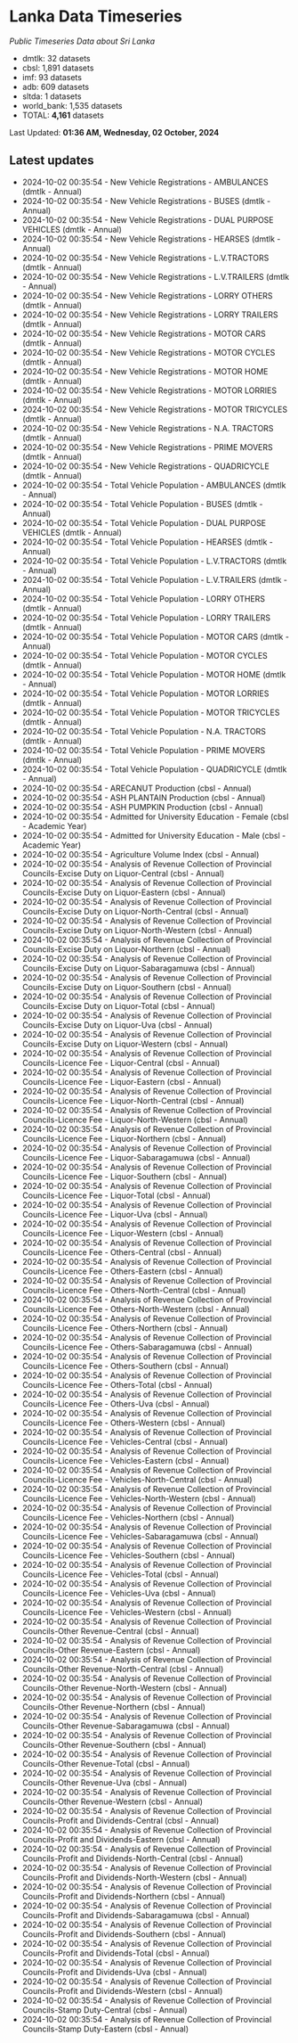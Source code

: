 # Lanka Data Timeseries
*Public Timeseries Data about Sri Lanka*

* dmtlk: 32 datasets
* cbsl: 1,891 datasets
* imf: 93 datasets
* adb: 609 datasets
* sltda: 1 datasets
* world_bank: 1,535 datasets
* TOTAL: **4,161** datasets

Last Updated: **01:36 AM, Wednesday, 02 October, 2024**

## Latest updates

* 2024-10-02 00:35:54 - New Vehicle Registrations - AMBULANCES (dmtlk - Annual)
* 2024-10-02 00:35:54 - New Vehicle Registrations - BUSES (dmtlk - Annual)
* 2024-10-02 00:35:54 - New Vehicle Registrations - DUAL PURPOSE VEHICLES (dmtlk - Annual)
* 2024-10-02 00:35:54 - New Vehicle Registrations - HEARSES (dmtlk - Annual)
* 2024-10-02 00:35:54 - New Vehicle Registrations - L.V.TRACTORS (dmtlk - Annual)
* 2024-10-02 00:35:54 - New Vehicle Registrations - L.V.TRAILERS (dmtlk - Annual)
* 2024-10-02 00:35:54 - New Vehicle Registrations - LORRY OTHERS (dmtlk - Annual)
* 2024-10-02 00:35:54 - New Vehicle Registrations - LORRY TRAILERS (dmtlk - Annual)
* 2024-10-02 00:35:54 - New Vehicle Registrations - MOTOR CARS (dmtlk - Annual)
* 2024-10-02 00:35:54 - New Vehicle Registrations - MOTOR CYCLES (dmtlk - Annual)
* 2024-10-02 00:35:54 - New Vehicle Registrations - MOTOR HOME (dmtlk - Annual)
* 2024-10-02 00:35:54 - New Vehicle Registrations - MOTOR LORRIES (dmtlk - Annual)
* 2024-10-02 00:35:54 - New Vehicle Registrations - MOTOR TRICYCLES (dmtlk - Annual)
* 2024-10-02 00:35:54 - New Vehicle Registrations - N.A. TRACTORS (dmtlk - Annual)
* 2024-10-02 00:35:54 - New Vehicle Registrations - PRIME MOVERS (dmtlk - Annual)
* 2024-10-02 00:35:54 - New Vehicle Registrations - QUADRICYCLE (dmtlk - Annual)
* 2024-10-02 00:35:54 - Total Vehicle Population - AMBULANCES (dmtlk - Annual)
* 2024-10-02 00:35:54 - Total Vehicle Population - BUSES (dmtlk - Annual)
* 2024-10-02 00:35:54 - Total Vehicle Population - DUAL PURPOSE VEHICLES (dmtlk - Annual)
* 2024-10-02 00:35:54 - Total Vehicle Population - HEARSES (dmtlk - Annual)
* 2024-10-02 00:35:54 - Total Vehicle Population - L.V.TRACTORS (dmtlk - Annual)
* 2024-10-02 00:35:54 - Total Vehicle Population - L.V.TRAILERS (dmtlk - Annual)
* 2024-10-02 00:35:54 - Total Vehicle Population - LORRY OTHERS (dmtlk - Annual)
* 2024-10-02 00:35:54 - Total Vehicle Population - LORRY TRAILERS (dmtlk - Annual)
* 2024-10-02 00:35:54 - Total Vehicle Population - MOTOR CARS (dmtlk - Annual)
* 2024-10-02 00:35:54 - Total Vehicle Population - MOTOR CYCLES (dmtlk - Annual)
* 2024-10-02 00:35:54 - Total Vehicle Population - MOTOR HOME (dmtlk - Annual)
* 2024-10-02 00:35:54 - Total Vehicle Population - MOTOR LORRIES (dmtlk - Annual)
* 2024-10-02 00:35:54 - Total Vehicle Population - MOTOR TRICYCLES (dmtlk - Annual)
* 2024-10-02 00:35:54 - Total Vehicle Population - N.A. TRACTORS (dmtlk - Annual)
* 2024-10-02 00:35:54 - Total Vehicle Population - PRIME MOVERS (dmtlk - Annual)
* 2024-10-02 00:35:54 - Total Vehicle Population - QUADRICYCLE (dmtlk - Annual)
* 2024-10-02 00:35:54 - ARECANUT Production (cbsl - Annual)
* 2024-10-02 00:35:54 - ASH PLANTAIN Production (cbsl - Annual)
* 2024-10-02 00:35:54 - ASH PUMPKIN Production (cbsl - Annual)
* 2024-10-02 00:35:54 - Admitted for University Education - Female (cbsl - Academic Year)
* 2024-10-02 00:35:54 - Admitted for University Education - Male (cbsl - Academic Year)
* 2024-10-02 00:35:54 - Agriculture Volume Index (cbsl - Annual)
* 2024-10-02 00:35:54 - Analysis of Revenue Collection of Provincial Councils-Excise Duty on Liquor-Central (cbsl - Annual)
* 2024-10-02 00:35:54 - Analysis of Revenue Collection of Provincial Councils-Excise Duty on Liquor-Eastern (cbsl - Annual)
* 2024-10-02 00:35:54 - Analysis of Revenue Collection of Provincial Councils-Excise Duty on Liquor-North-Central (cbsl - Annual)
* 2024-10-02 00:35:54 - Analysis of Revenue Collection of Provincial Councils-Excise Duty on Liquor-North-Western (cbsl - Annual)
* 2024-10-02 00:35:54 - Analysis of Revenue Collection of Provincial Councils-Excise Duty on Liquor-Northern (cbsl - Annual)
* 2024-10-02 00:35:54 - Analysis of Revenue Collection of Provincial Councils-Excise Duty on Liquor-Sabaragamuwa (cbsl - Annual)
* 2024-10-02 00:35:54 - Analysis of Revenue Collection of Provincial Councils-Excise Duty on Liquor-Southern (cbsl - Annual)
* 2024-10-02 00:35:54 - Analysis of Revenue Collection of Provincial Councils-Excise Duty on Liquor-Total (cbsl - Annual)
* 2024-10-02 00:35:54 - Analysis of Revenue Collection of Provincial Councils-Excise Duty on Liquor-Uva (cbsl - Annual)
* 2024-10-02 00:35:54 - Analysis of Revenue Collection of Provincial Councils-Excise Duty on Liquor-Western (cbsl - Annual)
* 2024-10-02 00:35:54 - Analysis of Revenue Collection of Provincial Councils-Licence Fee - Liquor-Central (cbsl - Annual)
* 2024-10-02 00:35:54 - Analysis of Revenue Collection of Provincial Councils-Licence Fee - Liquor-Eastern (cbsl - Annual)
* 2024-10-02 00:35:54 - Analysis of Revenue Collection of Provincial Councils-Licence Fee - Liquor-North-Central (cbsl - Annual)
* 2024-10-02 00:35:54 - Analysis of Revenue Collection of Provincial Councils-Licence Fee - Liquor-North-Western (cbsl - Annual)
* 2024-10-02 00:35:54 - Analysis of Revenue Collection of Provincial Councils-Licence Fee - Liquor-Northern (cbsl - Annual)
* 2024-10-02 00:35:54 - Analysis of Revenue Collection of Provincial Councils-Licence Fee - Liquor-Sabaragamuwa (cbsl - Annual)
* 2024-10-02 00:35:54 - Analysis of Revenue Collection of Provincial Councils-Licence Fee - Liquor-Southern (cbsl - Annual)
* 2024-10-02 00:35:54 - Analysis of Revenue Collection of Provincial Councils-Licence Fee - Liquor-Total (cbsl - Annual)
* 2024-10-02 00:35:54 - Analysis of Revenue Collection of Provincial Councils-Licence Fee - Liquor-Uva (cbsl - Annual)
* 2024-10-02 00:35:54 - Analysis of Revenue Collection of Provincial Councils-Licence Fee - Liquor-Western (cbsl - Annual)
* 2024-10-02 00:35:54 - Analysis of Revenue Collection of Provincial Councils-Licence Fee - Others-Central (cbsl - Annual)
* 2024-10-02 00:35:54 - Analysis of Revenue Collection of Provincial Councils-Licence Fee - Others-Eastern (cbsl - Annual)
* 2024-10-02 00:35:54 - Analysis of Revenue Collection of Provincial Councils-Licence Fee - Others-North-Central (cbsl - Annual)
* 2024-10-02 00:35:54 - Analysis of Revenue Collection of Provincial Councils-Licence Fee - Others-North-Western (cbsl - Annual)
* 2024-10-02 00:35:54 - Analysis of Revenue Collection of Provincial Councils-Licence Fee - Others-Northern (cbsl - Annual)
* 2024-10-02 00:35:54 - Analysis of Revenue Collection of Provincial Councils-Licence Fee - Others-Sabaragamuwa (cbsl - Annual)
* 2024-10-02 00:35:54 - Analysis of Revenue Collection of Provincial Councils-Licence Fee - Others-Southern (cbsl - Annual)
* 2024-10-02 00:35:54 - Analysis of Revenue Collection of Provincial Councils-Licence Fee - Others-Total (cbsl - Annual)
* 2024-10-02 00:35:54 - Analysis of Revenue Collection of Provincial Councils-Licence Fee - Others-Uva (cbsl - Annual)
* 2024-10-02 00:35:54 - Analysis of Revenue Collection of Provincial Councils-Licence Fee - Others-Western (cbsl - Annual)
* 2024-10-02 00:35:54 - Analysis of Revenue Collection of Provincial Councils-Licence Fee - Vehicles-Central (cbsl - Annual)
* 2024-10-02 00:35:54 - Analysis of Revenue Collection of Provincial Councils-Licence Fee - Vehicles-Eastern (cbsl - Annual)
* 2024-10-02 00:35:54 - Analysis of Revenue Collection of Provincial Councils-Licence Fee - Vehicles-North-Central (cbsl - Annual)
* 2024-10-02 00:35:54 - Analysis of Revenue Collection of Provincial Councils-Licence Fee - Vehicles-North-Western (cbsl - Annual)
* 2024-10-02 00:35:54 - Analysis of Revenue Collection of Provincial Councils-Licence Fee - Vehicles-Northern (cbsl - Annual)
* 2024-10-02 00:35:54 - Analysis of Revenue Collection of Provincial Councils-Licence Fee - Vehicles-Sabaragamuwa (cbsl - Annual)
* 2024-10-02 00:35:54 - Analysis of Revenue Collection of Provincial Councils-Licence Fee - Vehicles-Southern (cbsl - Annual)
* 2024-10-02 00:35:54 - Analysis of Revenue Collection of Provincial Councils-Licence Fee - Vehicles-Total (cbsl - Annual)
* 2024-10-02 00:35:54 - Analysis of Revenue Collection of Provincial Councils-Licence Fee - Vehicles-Uva (cbsl - Annual)
* 2024-10-02 00:35:54 - Analysis of Revenue Collection of Provincial Councils-Licence Fee - Vehicles-Western (cbsl - Annual)
* 2024-10-02 00:35:54 - Analysis of Revenue Collection of Provincial Councils-Other Revenue-Central (cbsl - Annual)
* 2024-10-02 00:35:54 - Analysis of Revenue Collection of Provincial Councils-Other Revenue-Eastern (cbsl - Annual)
* 2024-10-02 00:35:54 - Analysis of Revenue Collection of Provincial Councils-Other Revenue-North-Central (cbsl - Annual)
* 2024-10-02 00:35:54 - Analysis of Revenue Collection of Provincial Councils-Other Revenue-North-Western (cbsl - Annual)
* 2024-10-02 00:35:54 - Analysis of Revenue Collection of Provincial Councils-Other Revenue-Northern (cbsl - Annual)
* 2024-10-02 00:35:54 - Analysis of Revenue Collection of Provincial Councils-Other Revenue-Sabaragamuwa (cbsl - Annual)
* 2024-10-02 00:35:54 - Analysis of Revenue Collection of Provincial Councils-Other Revenue-Southern (cbsl - Annual)
* 2024-10-02 00:35:54 - Analysis of Revenue Collection of Provincial Councils-Other Revenue-Total (cbsl - Annual)
* 2024-10-02 00:35:54 - Analysis of Revenue Collection of Provincial Councils-Other Revenue-Uva (cbsl - Annual)
* 2024-10-02 00:35:54 - Analysis of Revenue Collection of Provincial Councils-Other Revenue-Western (cbsl - Annual)
* 2024-10-02 00:35:54 - Analysis of Revenue Collection of Provincial Councils-Profit and Dividends-Central (cbsl - Annual)
* 2024-10-02 00:35:54 - Analysis of Revenue Collection of Provincial Councils-Profit and Dividends-Eastern (cbsl - Annual)
* 2024-10-02 00:35:54 - Analysis of Revenue Collection of Provincial Councils-Profit and Dividends-North-Central (cbsl - Annual)
* 2024-10-02 00:35:54 - Analysis of Revenue Collection of Provincial Councils-Profit and Dividends-North-Western (cbsl - Annual)
* 2024-10-02 00:35:54 - Analysis of Revenue Collection of Provincial Councils-Profit and Dividends-Northern (cbsl - Annual)
* 2024-10-02 00:35:54 - Analysis of Revenue Collection of Provincial Councils-Profit and Dividends-Sabaragamuwa (cbsl - Annual)
* 2024-10-02 00:35:54 - Analysis of Revenue Collection of Provincial Councils-Profit and Dividends-Southern (cbsl - Annual)
* 2024-10-02 00:35:54 - Analysis of Revenue Collection of Provincial Councils-Profit and Dividends-Total (cbsl - Annual)
* 2024-10-02 00:35:54 - Analysis of Revenue Collection of Provincial Councils-Profit and Dividends-Uva (cbsl - Annual)
* 2024-10-02 00:35:54 - Analysis of Revenue Collection of Provincial Councils-Profit and Dividends-Western (cbsl - Annual)
* 2024-10-02 00:35:54 - Analysis of Revenue Collection of Provincial Councils-Stamp Duty-Central (cbsl - Annual)
* 2024-10-02 00:35:54 - Analysis of Revenue Collection of Provincial Councils-Stamp Duty-Eastern (cbsl - Annual)